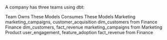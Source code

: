 A company has three teams using dbt:

Team	Owns These Models	Consumes These Models
Marketing	marketing_campaigns, customer_acquisition	dim_customers from Finance
Finance	dim_customers, fact_revenue	marketing_campaigns from Marketing
Product	user_engagement, feature_adoption	fact_revenue from Finance
